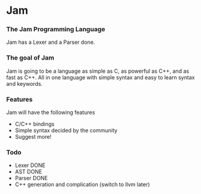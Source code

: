 # Jam
### The Jam Programming Language

Jam has a Lexer and a Parser done.

### The goal of Jam
Jam is going to be a language as simple as C, as powerful as C++, and as fast as C++. All in one language with simple syntax and easy to learn syntax and keywords.

### Features
Jam will have the following features
- C/C++ bindings
- Simple syntax decided by the community
- Suggest more!

### Todo
- Lexer DONE
- AST DONE
- Parser DONE
- C++ generation and complication (switch to llvm later)
